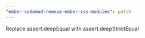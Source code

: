 ```yaml
---
"ember-codemod-remove-ember-css-modules": patch
---
```


Replace assert.deepEqual with assert.deepStrictEqual
